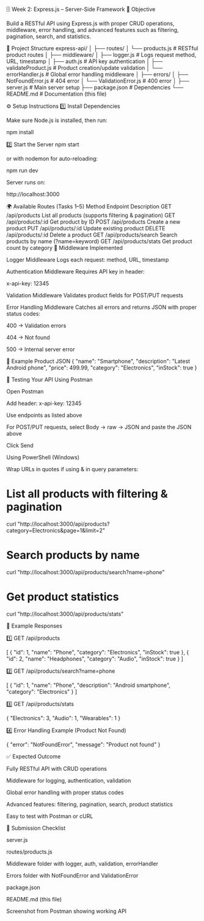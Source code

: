 🗄️ Week 2: Express.js – Server-Side Framework
🚀 Objective

Build a RESTful API using Express.js with proper CRUD operations, middleware, error handling, and advanced features such as filtering, pagination, search, and statistics.

📂 Project Structure
express-api/
│
├── routes/
│   └── products.js          # RESTful product routes
│
├── middleware/
│   ├── logger.js            # Logs request method, URL, timestamp
│   ├── auth.js              # API key authentication
│   ├── validateProduct.js   # Product creation/update validation
│   └── errorHandler.js      # Global error handling middleware
│
├── errors/
│   ├── NotFoundError.js     # 404 error
│   └── ValidationError.js   # 400 error
│
├── server.js                # Main server setup
├── package.json             # Dependencies
└── README.md                # Documentation (this file)

⚙️ Setup Instructions
1️⃣ Install Dependencies

Make sure Node.js is installed, then run:

npm install

2️⃣ Start the Server
npm start


or with nodemon for auto-reloading:

npm run dev


Server runs on:

http://localhost:3000

🌍 Available Routes (Tasks 1–5)
Method	Endpoint	Description
GET	/api/products	List all products (supports filtering & pagination)
GET	/api/products/:id	Get product by ID
POST	/api/products	Create a new product
PUT	/api/products/:id	Update existing product
DELETE	/api/products/:id	Delete a product
GET	/api/products/search	Search products by name (?name=keyword)
GET	/api/products/stats	Get product count by category
🧩 Middleware Implemented

Logger Middleware
Logs each request: method, URL, timestamp

Authentication Middleware
Requires API key in header:

x-api-key: 12345


Validation Middleware
Validates product fields for POST/PUT requests

Error Handling Middleware
Catches all errors and returns JSON with proper status codes:

400 → Validation errors

404 → Not found

500 → Internal server error

🧪 Example Product JSON
{
  "name": "Smartphone",
  "description": "Latest Android phone",
  "price": 499.99,
  "category": "Electronics",
  "inStock": true
}

🔹 Testing Your API
Using Postman

Open Postman

Add header: x-api-key: 12345

Use endpoints as listed above

For POST/PUT requests, select Body → raw → JSON and paste the JSON above

Click Send

Using PowerShell (Windows)

Wrap URLs in quotes if using & in query parameters:

# List all products with filtering & pagination
curl "http://localhost:3000/api/products?category=Electronics&page=1&limit=2"

# Search products by name
curl "http://localhost:3000/api/products/search?name=phone"

# Get product statistics
curl "http://localhost:3000/api/products/stats"

🔹 Example Responses

1️⃣ GET /api/products

[
  { "id": 1, "name": "Phone", "category": "Electronics", "inStock": true },
  { "id": 2, "name": "Headphones", "category": "Audio", "inStock": true }
]


2️⃣ GET /api/products/search?name=phone

[
  { "id": 1, "name": "Phone", "description": "Android smartphone", "category": "Electronics" }
]


3️⃣ GET /api/products/stats

{
  "Electronics": 3,
  "Audio": 1,
  "Wearables": 1
}


4️⃣ Error Handling Example (Product Not Found)

{
  "error": "NotFoundError",
  "message": "Product not found"
}

✅ Expected Outcome

Fully RESTful API with CRUD operations

Middleware for logging, authentication, validation

Global error handling with proper status codes

Advanced features: filtering, pagination, search, product statistics

Easy to test with Postman or cURL

📸 Submission Checklist

server.js

routes/products.js

Middleware folder with logger, auth, validation, errorHandler

Errors folder with NotFoundError and ValidationError

package.json

README.md (this file)

Screenshot from Postman showing working API
